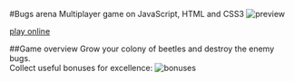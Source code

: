 #Bugs arena
Multiplayer game on JavaScript, HTML and CSS3
![preview](https://raw.githubusercontent.com/holiber/bugs-arena/master/docs/preview.png)

[play online](http://bugsarena.alexclimber.com)

##Game overview
Grow your colony of beetles and destroy the enemy bugs.  
Collect useful bonuses for excellence:
![bonuses](https://raw.githubusercontent.com/holiber/bugs-arena/master/docs/bonuses.png)
